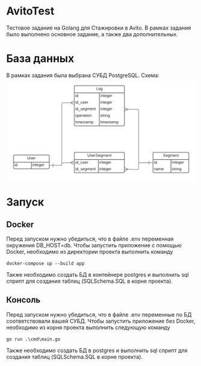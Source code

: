 # AvitoTest
Тестовое задание на Golang для Стажировки в Avito.
В рамках задания было выполнено основное задание, а также два дополнительных.
# База данных
В рамках задания была выбрана СУБД PostgreSQL.
Схема:
![Image alt](https://github.com/Mkkysh/AvitoTest/blob/main/SchemaDB.png)
# Запуск
## Docker
Перед запуском нужно убедиться, что в файле .env переменная окружения DB_HOST=db.
Чтобы запустить приложение с помощью Docker, необходимо из директории проекта выполнить команду
```
docker-compose up --build app
```
Также необходимо создать БД в контейнере postgres и выполнить sql сприпт для создания таблиц (SQLSchema.SQL в корне проекта).
## Консоль
Перед запуском нужно убедиться, что в файле .env переменные по БД соответствовали вашей СУБД.
Чтобы запустить приложение без Docker, необходимо из корня проекта выполнить следующую команду
```
go run .\cmd\main.go
```
Также необходимо создать БД в postgres и выполнить sql сприпт для создания таблиц (SQLSchema.SQL в корне проекта).

